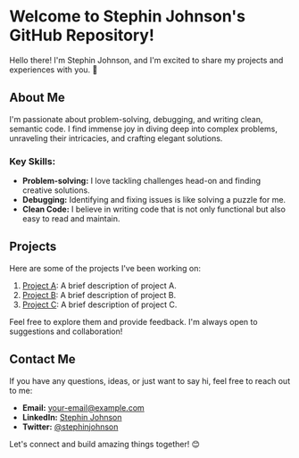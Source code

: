 # Welcome to Stephin Johnson's GitHub Repository!

Hello there! I'm Stephin Johnson, and I'm excited to share my projects and experiences with you. 🚀

## About Me

I'm passionate about problem-solving, debugging, and writing clean, semantic code. I find immense joy in diving deep into complex problems, unraveling their intricacies, and crafting elegant solutions.

### Key Skills:
- **Problem-solving:** I love tackling challenges head-on and finding creative solutions.
- **Debugging:** Identifying and fixing issues is like solving a puzzle for me.
- **Clean Code:** I believe in writing code that is not only functional but also easy to read and maintain.

## Projects

Here are some of the projects I've been working on:

1. [Project A](link-to-project-a): A brief description of project A.
2. [Project B](link-to-project-b): A brief description of project B.
3. [Project C](link-to-project-c): A brief description of project C.

Feel free to explore them and provide feedback. I'm always open to suggestions and collaboration!

## Contact Me

If you have any questions, ideas, or just want to say hi, feel free to reach out to me:

- **Email:** [your-email@example.com](mailto:your-email@example.com)
- **LinkedIn:** [Stephin Johnson](https://www.linkedin.com/in/stephin-johnson/)
- **Twitter:** [@stephinjohnson](https://twitter.com/stephinjohnson)

Let's connect and build amazing things together! 😊
